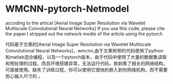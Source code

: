 # WMCNN-pytorch-Netmodel
accoding to the artical  [Aerial Image Super Resolution via Wavelet Multiscale Convolutional Neural Networks] If you use this code, please cite the paper.I  stripped out the network modle of the article using the pytorch

代码基于文章的[Aerial Image Super Resolution via Wavelet Multiscale Convolutional Neural Networks]，wmcnn,由于文章附带的代码使用了python和matlab混合编程，以及一个pytorch版本，由于代码中使用了大量的数据集读取和预处理的过程，而且环境搭建异常，无法运行代码，故剥离了相关的网络结构，可直接使用。缺失了训练过程，你可以使用它很快的嵌入到你网络机构，而不需要担心输入尺寸的 。
